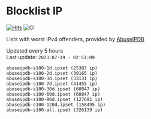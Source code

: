 # Blocklist IP

[![Hits](https://hits.seeyoufarm.com/api/count/incr/badge.svg?url=https%3A%2F%2Fgithub.com%2Fborestad%2Fblocklist-ip%2F&count_bg=%2379C83D&title_bg=%23555555&icon=&icon_color=%23E7E7E7&title=hits&edge_flat=false)](https://hits.seeyoufarm.com)  ![CI](https://img.shields.io/github/workflow/status/borestad/blocklist-ip/CI?style=flat-square)

Lists with worst IPv4 offenders, provided by [AbuseIPDB](https://www.abuseipdb.com/)

<!-- FOOTER-PLACEHOLDER -->
Updated every 5 hours<br>
Last update: `2023-07-19 - 02:51:09`
```
abuseipdb-s100-1d.ipset (25387 ip)
abuseipdb-s100-2d.ipset (30165 ip)
abuseipdb-s100-3d.ipset (33131 ip)
abuseipdb-s100-7d.ipset (41455 ip)
abuseipdb-s100-30d.ipset (60847 ip)
abuseipdb-s100-60d.ipset (60847 ip)
abuseipdb-s100-90d.ipset (127691 ip)
abuseipdb-s100-120d.ipset (158495 ip)
abuseipdb-s100-all.ipset (326139 ip)
```
